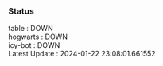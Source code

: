 ### Status


table : DOWN  
hogwarts : DOWN  
icy-bot : DOWN  
Latest Update : 2024-01-22 23:08:01.661552
